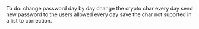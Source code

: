 To do:
change password day by day
change the crypto char every day
send new password to the users allowed every day
save the char not suported in a list to correction.